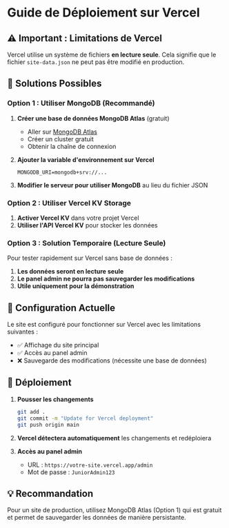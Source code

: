 # Guide de Déploiement sur Vercel

## ⚠️ Important : Limitations de Vercel

Vercel utilise un système de fichiers **en lecture seule**. Cela signifie que le fichier `site-data.json` ne peut pas être modifié en production.

## 🔧 Solutions Possibles

### Option 1 : Utiliser MongoDB (Recommandé)

1. **Créer une base de données MongoDB Atlas** (gratuit)
   - Aller sur [MongoDB Atlas](https://www.mongodb.com/cloud/atlas)
   - Créer un cluster gratuit
   - Obtenir la chaîne de connexion

2. **Ajouter la variable d'environnement sur Vercel**
   ```
   MONGODB_URI=mongodb+srv://...
   ```

3. **Modifier le serveur pour utiliser MongoDB** au lieu du fichier JSON

### Option 2 : Utiliser Vercel KV Storage

1. **Activer Vercel KV** dans votre projet Vercel
2. **Utiliser l'API Vercel KV** pour stocker les données

### Option 3 : Solution Temporaire (Lecture Seule)

Pour tester rapidement sur Vercel sans base de données :

1. **Les données seront en lecture seule**
2. **Le panel admin ne pourra pas sauvegarder les modifications**
3. **Utile uniquement pour la démonstration**

## 📝 Configuration Actuelle

Le site est configuré pour fonctionner sur Vercel avec les limitations suivantes :
- ✅ Affichage du site principal
- ✅ Accès au panel admin
- ❌ Sauvegarde des modifications (nécessite une base de données)

## 🚀 Déploiement

1. **Pousser les changements**
   ```bash
   git add .
   git commit -m "Update for Vercel deployment"
   git push origin main
   ```

2. **Vercel détectera automatiquement** les changements et redéploiera

3. **Accès au panel admin**
   - URL : `https://votre-site.vercel.app/admin`
   - Mot de passe : `JuniorAdmin123`

## 💡 Recommandation

Pour un site de production, utilisez MongoDB Atlas (Option 1) qui est gratuit et permet de sauvegarder les données de manière persistante.